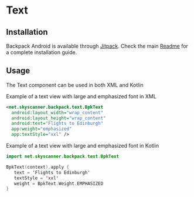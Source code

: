 # Text

## Installation

Backpack Android is available through [Jitpack](https://jitpack.io/#Skyscanner/backpack-android). Check the main [Readme](../../README.md#installation) for a complete installation guide.

## Usage

The Text component can be used in both XML and Kotlin

Example of a text view with large and emphasized font in XML

```xml
<net.skyscanner.backpack.text.BpkText
  android:layout_width="wrap_content"
  android:layout_height="wrap_content"
  android:text="Flights to Edinburgh"
  app:weight="emphasized"
  app:textStyle="xxl" />
```

Example of a text view with large and emphasized font in Kotlin

```Kotlin
import net.skyscanner.backpack.text.BpkText

BpkText(context).apply {
   text = 'Flights to Edinburgh'
   textStyle = 'xxl'
   weight = BpkText.Weight.EMPHASIZED
}
```
